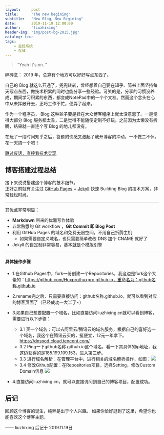 ```yaml
---
layout:     post
title:      "The new begining"
subtitle:   "New Blog，New Begining"
date:       2019-11-19 12:00:00
author:     "liuzhixing"
header-img: "img/post-bg-2015.jpg"
catalog: true
tags:
    - 监控系统
    - 存储
---
```


> “Yeah It's on. ”

碎碎念：
2019 年，总算有个地方可以好好写点东西了。

自己的 Blog 就这么开通了，兜兜转转，曾经想着自己要在知乎、简书上面坚持每天写点东西，做技术积累的同时也能分享一些经验。可笑的是，分享的习惯没养成，期间学习积累的东西，都变成NotePad中的一个个文档。然而这个念头在心中从未挥散开去，正巧工作不忙，便弄了起来。

作为一个程序员， Blog 这种轮子要是挂在大众博客程序上就太没意思了。一是觉得大部分 Blog 服务都太丑，二是觉得不能随便定制不好玩。之前因为太懒没有折腾，结果就一直连个写 Blog 的地儿都没有。

在玩了一段时间知乎之后，答题的快感又激起了我开博客的冲动，一不做二不休，花一天搞一个吧！

[跳过废话，直接看技术实现 ](#build) 




<p id = "build"></p>

## 博客搭建过程总结

接下来说说搭建这个博客的技术细节。  
正好之前就有关注过 [GitHub Pages](https://pages.github.com/) + [Jekyll](http://jekyllrb.com/) 快速 Building Blog 的技术方案，非常轻松时尚。

---
其优点非常明显：
* **Markdown** 带来的优雅写作体验
* 非常熟悉的 Git workflow ，**Git Commit 即 Blog Post**
* 利用 GitHub Pages 的域名和免费无限空间，不用自己折腾主机
	* 如果需要自定义域名，也只需要简单改改 DNS 加个 CNAME 就好了 
* Jekyll 的自定制非常容易，基本就是个模版引擎

---
#### 具体操作步骤
- 1.在Github Pages中，fork一份创建一个Repositories，我这边是fork这个大佬的：https://github.com/Huxpro/huxpro.github.io，重命名为：github名称.github.io

- 2.rename完之后，只需要直接访问：github名称.github.io，就可以看到对应的博客页面了（已经成功一大半了~）

- 3.如果自己想要配置一个域名，比如直接访问liuzhixing.cn就可以看到博客，需要进行以下步骤：
	- 3.1  买一个域名：可以去阿里云/腾讯云的域名服务，根据自己的喜好选一个域名，我这个在腾讯云买的，挺便宜，12元一年拿下。
	https://dnspod.cloud.tencent.com/
	- 3.2 Ping一下github名称.github.io这个域名，看一下其具体的ip地址，我这边获得的是185.199.109.153，进入第三步。
	- 3.3 进行域名解析：在管理平台中，进行相关的域名解析操作，如图：![](http://liuzhixing.cn/img/doc-pic/1.The%20new%20begining/3.3.png)
	- 3.4 修改Github配置：在Repositories项目，选择Setting，修改Custom Domain信息
	 ![](http://liuzhixing.cn/img/doc-pic/1.The%20new%20begining/3.4.png)

- 4.直接访问liuzhixing.cn，就可以直接访问到自己的博客项目，配置成功。


## 后记

回顾这个博客的诞生，纯粹是出于个人兴趣。
如果你恰好逛到了这里，希望你也能喜欢这个博客主题。

—— liuzhixing 后记于 2019.11.19日
